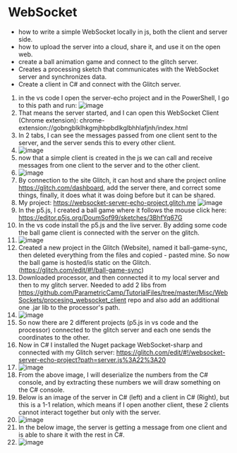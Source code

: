 # WebSocket
- how to write a simple WebSocket locally in js, both the client and server side.
- how to upload the server into a cloud, share it, and use it on the open web.
- create a ball animation game and connect to the glitch server.
- Creates a processing sketch that communicates with the WebSocket server and synchronizes data.
- Create a client in C# and connect with the Glitch server.

1) in the vs code I open the server-echo project and in the PowerShell, I go to this path and run:
![image](https://github.com/DoumSof99/WebSocket/assets/71881384/899632e2-f8e3-4a7d-ba77-226e72400bab)
2) That means the server started, and I can open this WebSocket Client (Chrome extension): chrome-extension://gobngblklhkgmjhbpbdlkglbhhlafjnh/index.html
3) In 2 tabs, I can see the messages passed from one client sent to the server, and the server sends this to every other client.
4) ![image](https://github.com/DoumSof99/WebSocket/assets/71881384/e91ce2b7-c7ce-4e52-aa44-b2d11b0cb78d)
5) now that a simple client is created in the js we can call and receive messages from one client to the server and to the other client.
6) ![image](https://github.com/DoumSof99/WebSocket/assets/71881384/792e8866-50ec-4df6-b09e-fe6b36c2bcb5)
7) By connection to the site Glitch, it can host and share the project online https://glitch.com/dashboard, add the server there, and correct some things, finally, it does what it was doing before but it can be shared.
8) My project: https://websocket-server-echo-project.glitch.me
   ![image](https://github.com/DoumSof99/WebSocket/assets/71881384/4e7fcc08-2930-4c5d-bc07-a299ad8290c1)
9) In the p5.js, I created a ball game where it follows the mouse click here: https://editor.p5js.org/DoumSof99/sketches/3BhfYq67G
10) In the vs code install the p5.js and the live server. By adding some code the ball game client is connected with the server on the glitch.
11) ![image](https://github.com/DoumSof99/WebSocket/assets/71881384/8b3d314b-d8a3-479f-b709-59ec98202b70)
12) Created a new project in the Glitch (Website), named it ball-game-sync, then deleted everything from the files and copied - pasted mine. So now the ball game is hosted/is static on the Glitch. (https://glitch.com/edit/#!/ball-game-sync)
13) Downloaded processor, and then connected it to my local server and then to my glitch server. Needed to add 2 libs from https://github.com/ParametricCamp/TutorialFiles/tree/master/Misc/WebSockets/procesing_websocket_client repo and also add an additional one .jar lib to the processor's path.
14) ![image](https://github.com/DoumSof99/WebSocket/assets/71881384/1ade8d5d-5db9-495c-b344-d5e577193da6)
15) So now there are 2 different projects (p5.js in vs code and the processor) connected to the glitch server and each one sends the coordinates to the other.
16) Now in C# I installed the Nuget package WebSocket-sharp and connected with my Glitch server: https://glitch.com/edit/#!/websocket-server-echo-project?path=server.js%3A22%3A20
17) ![image](https://github.com/DoumSof99/WebSocket/assets/71881384/97651ede-222e-40f2-9020-89ddb42f8991)
18) From the above image, I will deserialize the numbers from the C# console, and by extracting these numbers we will draw something on the C# console.
19) Below is an image of the server in C# (left) and a client in C# (Right), but this is a 1-1 relation, which means if I open another client, these 2 clients cannot interact together but only with the server.
20) ![image](https://github.com/DoumSof99/WebSocket/assets/71881384/1a9a5603-477e-4293-ad40-08ddc9f06097)
21) In the below image, the server is getting a message from one client and is able to share it with the rest in C#.
22) ![image](https://github.com/DoumSof99/WebSocket/assets/71881384/af5b33de-c29e-4fdf-8769-f53ccca6b37b)


